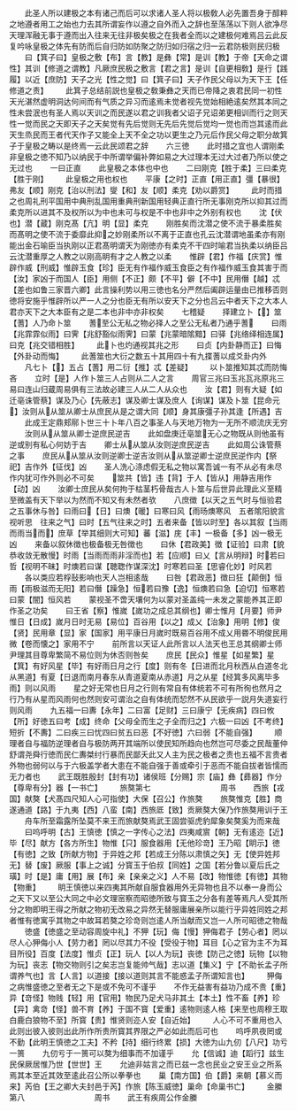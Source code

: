 <!-- { "loadSidebar": true } -->
　　此圣人所以建极之本有诸己而后可以求诸人圣人将以极敎人必先置吾身于醇粹之地遵者用工之始也力去其所谓妄作以遵之自外而入之辞也至荡荡以下则人欲净尽天理浑融无事于遵而出入往来无往非极矣极之在我者全而以之建极何难焉吕云此反复吟咏皇极之体先有防而后自归防如防聚之防归如归宿之归一云君防极则民归极
　　曰【箕子曰】皇极之敷【布】言【教】是彝【常】是训【教】于帝【天命之谓性】其训【修道之谓教】凡厥庶民极之敷言【君之言】是训【自更相敎】是行【践履】以近【庶防】天子之光【性之觉】曰【箕子曰】天子作民父母以为天下王【任修道之责】
　　此箕子总结前説也皇极之敎秉彝之天而已帝降之衷君民同一初性天光湛然虚明洞达何间而有气质之异习而逺焉未觉者视先觉始相絶逺矣然其本同之性未尝泯也有圣人焉以天训之而民遂以君之训我者父诏子兄诏弟更相训而行之则天性一觉而民之天即天子之天矣觉有先后觉则无先后先觉后觉均一觉也而岂其逺而此天生烝民而王者代天作子又能全上天不全之功以更生之乃元后作民父母之职分故箕子于皇极之畴以是终焉一云此民颂君之辞
　　六三徳
　　此时措之宜也人谓刚柔非皇极之徳不知乃以纳民于中所谓举偏补弊如易之大过理本无过大过者乃所以使之无过也
　　一曰正直
　　此皇极之本体也中也
　　二曰刚克【胜于柔】三曰柔克【胜于刚】
　　此皇极之用也权也
　　平康【之时】正直【用正直】彊【暴很】弗友【顺】刚克【治以刑法】燮【和】友【顺】柔克【劝以爵赏】
　　此时而措之也周礼刑平国用中典刑乱国用重典刑新国用轻典正直行所无事刚克所以抑其过而柔克所以进其不及权所以为中也未可与权是不中也非中之外别有权也
　　沈【伏也】潜【蔵】刚克髙【亢】明【显】柔克
　　刚胜矣而沈潜之使不流于暴柔胜矣而髙明之使不流于委靡此抑之妙刚柔所以不离于正直也孔云沈潜谓地虽柔亦有刚能出金石喻臣当执刚以正君髙明谓天为刚徳亦有柔克不干四时喻君当执柔以纳臣吕云沈潜重厚之人教之以刚高眀有才之人教之以柔
　　惟辟【君】作福【庆赏】惟辟作威【刑威】惟辟玉食【珍】臣无有作福作威玉食臣之有作福作威玉食其害于而【汝】家凶于而国人【臣】用侧【不正】颇【不平】僻【不中】民用僭【越】忒【差也如鲁三家晋六卿】此言操利势以用三徳也名分严然后阖辟运量由已推移否则徳将安施乎惟辟所以严一人之分也臣无有所以安天下之分也吕云中者天下之大本人君亦天下之大本臣有之是二本也非中亦非权矣
　　七稽疑
　　择建立卜【】筮【蓍】人乃命卜筮
　　蓍至公无私之物必择人之至公无私者乃通乎蓍
　　曰雨【兆霏霏似雨】曰霁【兆舒豁似雨霁】曰蒙【兆蒙暗隂黯】曰驿【兆络绎相连属】曰克【兆交错相胜】
　　此卜也灼通视其兆之形
　　曰贞【内卦静而正】曰悔【外卦动而悔】
　　此蓍筮也大衍之数五十其用四十有九揲蓍以成爻卦内外
　　凡七卜【】五占【蓍】用二衍【推】忒【差疑】
　　以卜筮推知其忒而防悔吝
　　立时【是】人作卜筮三人占则从二人之言
　　周官三兆曰玉兆瓦兆原兆三易曰连山归蔵周易俱有三法故必建三人从二人从众也
　　汝【君】则有大疑【如迁亳诛管蔡】谋及乃心【先蔽志】谋及卿士谋及庶人【询谋】谋及卜筮【昆命元】汝则从从筮从卿士从庶民从是之谓大同【顺】身其康彊子孙其逢【所遇】吉
　　此成王定鼎郏鄏卜世三十卜年八百之事圣人与天地万物为一无所不顺流庆无穷
　　汝则从从筮从卿士逆庶民逆吉
　　此如盘庚迁亳筮无心之物既从则他虽有逆或别有私心何妨于吉
　　卿士从从筮从汝则逆庶民逆吉
　　此如周公诛管蔡之事
　　庶民从从筮从汝则逆卿士逆吉汝则从从筮逆卿士逆庶民逆作内【祭祀】吉作外【征伐】凶
　　圣人洗心涤虑假无私之物以寓吾诚一有不从必有未尽作内犹可作外则必不可矣
　　筮共【皆】违【背】于人【皆从】用静吉用作【动】凶
　　汝卿士庶民从矣何拘于枯茎朽骨哉古人卜筮与后世异此理此义至精至微盖有天下举以为然而不知又有未然者欤
　　八庶徴【以天之五气时与恒验君之五事休与咎】曰雨曰【日】曰燠【暖】曰寒曰风【雨旸燠寒风　五者隂阳貌言视听思　往来之气】曰时【五气往来之时】五者来备【皆以时至】各以其叙【当雨而雨当而】庶草【举其细则大可知】蕃【滋】庑【丰】一极备【多】凶一极无凶
　　来备以叙休徴也极备极无咎徴也
　　曰休【君政美】徴【证验】曰肃【貌恭收敛无散慢】时雨【当雨而雨非淫而也】若【应顺】曰乂【言从明辩】时若曰哲【视明不昧】时燠若曰谋【聴聦作谋深沈】时寒若曰圣【思睿化妙】时风若
　　各以类应若桴鼔影响也天人岂相逺哉
　　曰咎【君政恶】徴曰狂【颠倒】恒雨【雨极滋而无阳】若曰僭【躁急】恒若曰豫【逸】恒燠若曰急【迫切】恒寒若曰蒙【闇】恒风若
　　蒙视圣不啻天壤何为以蒙对圣盖纯一未发之蒙能养其正即作圣之功矣
　　曰王省【察】惟嵗【嵗功之成总其纲也】卿士惟月【月要】师尹惟日【日成】嵗月日时无易【易位】百谷用【以之】成乂【治象】用明【修】俊【贤】民用章【显】家【国家】用平康日月嵗时既易百谷用不成乂用昬不明俊民用微【卷而懐之】家用不宁
　　前所言以天证人此所言以人法天也王总其纲卿士师尹理其目尊卑繁简不易位则为休否则咎矣
　　庶民【民众】惟星【如星繁】星【箕】有好风星【毕】有好雨日月之行【度】则有冬【日进而北月秋西从白道冬北从黑道】有夏【日退而南月春东从青道夏南从赤道】月之从星【经箕多风离毕多雨】则以风雨
　　星之好无常也日月之行则有常自有体统若不可有所徇也然月之行乃有从星而风雨何也然则安可谓治之自有体统而恝然不从民欲乎一説月失道妄行则风雨
　　九五福一曰夀【永年】二曰富【足财】三曰康宁【无疾病】四曰攸【所】好徳五曰考【成】终命【父母全而生之子全而归之】六极一曰凶【不考终】短折【不夀】二曰疾三曰忧四曰贫五曰恶【不好徳】六曰弱【不能自强】
　　顺理者自与福防逆理者自与极防两开其端所以使民知所趋向也然岂可尽委之民哉董仲舒谓尧舜行徳而民仁夀桀纣行暴而民鄙夭此又人主为民之极者之责也五福不言贵者外物也弱何以与于六极盖学者大患在不能自强于善或牵引于恶而不能自拔者皆懦而无力者也
　　武王既胜殷封【封有功】诸侯班【分赐】宗【庙】彝【彞器】作分【尊卑有分】器【一书亡】
　　旅獒第七　　　　　　　　　周书
　　西旅【戎国】献獒【犬髙四尺知人心可指使】大保【召公】作旅獒
　　旅獒惟克【胜】商遂通道【路】于九夷【西】八蛮【南】西旅厎【致】贡厥獒大保乃作旅獒用训于王
　　舟车所至霜露所坠莫不来王而旅献獒焉武王固尝驱虎豹犀象矣獒奚为而来哉
　　曰呜呼明【古】王慎徳【慎之一字传心之法】四夷咸賔【朝】无有逺迩【近】毕【尽】献方【各方所生】物惟【只】服食器用【无他珍竒】王乃昭【眀示】徳【有徳】之致【所献方物】于异姓之邦【若成王分陈以肃慎之矢】无【使异姓邦无】替【废】厥服【事上之诚】分寳玉于伯叔【同姓】之国【若分鲁以夏后氏之璜】时【是】庸【用】展【布】亲【亲亲之义】人不易【改】物惟徳【有徳】其物【物重】
　　眀王慎徳以来四夷其所献自服食器用外无异物也且不以奉一身而公之天下又以至公大同之中必文理宻察而昭徳所致与寳玉之分各有差等焉凡人受其所分之物即明王得之所献之物初无改易之异然无替服庸展亲所以能行乎异姓同姓之邦者惟有徳寓乎其物之中故耳若獒之珍竒则岂逺人所当献而又岂一人所可昭徳之物哉
　　徳盛【徳盛之至动容周旋中礼】不狎【玩】侮【慢】狎侮君子【劳心者】罔以尽人心狎侮小人【劳力者】罔以尽其力不役【受役于物】耳目【心之官为主不为耳目所役】百度【法度】惟贞【正】玩人【以人为玩】丧徳【防己之徳】玩物【以物为玩】丧志【物交物则引之矣志岂复能帅气哉】志以道【集义】宁【不助长孟子所谓养气也】言【人言】以道接【接以道则其言不能惑孟子所谓知言也】
　　狎侮之病惟盛徳之至者无之下是或不免可不谨乎
　　不作无益害有益功乃成不贵【重】异【竒怪】物贱【轻】用【官用】物民乃足犬马非其土【本土】性不畜【养】珍【异】禽竒【怪】兽不育【养】于国不寳【爱重】逺物则逺人格【来至也周穆王取白鹿白狼物不至】所寳【贵】惟贤则迩人安【自近始】
　　人心不可不重用也入此则出彼入彼则出此所作所贵所寳其界限之严必如此而后可也
　　呜呼夙夜罔或不勤【此明王慎徳之工夫】不矜【持】细行终累【损】大徳为山九仞【八尺】功亏一篑
　　九仞亏于一篑可以獒为细事而不加谨乎
　　允【信诚】迪【蹈行】兹生民保厥居惟乃世【世世】王
　　允迪非姑言之而已兹一念也民业之安王业之所系焉其本至近其效至逺此召公所以拳拳也
　　巢【南方国】伯【爵】来朝【慕义而来】芮伯【王之卿大夫封邑于芮】作旅【陈玉威徳】巢命【命巢书亡】
　　金縢第八　　　　　　　　　周书
　　武王有疾周公作金縢
